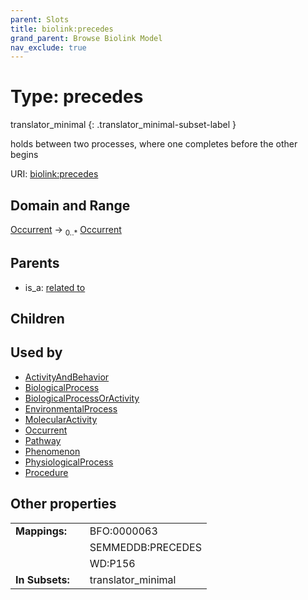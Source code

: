 ```yaml
---
parent: Slots
title: biolink:precedes
grand_parent: Browse Biolink Model
nav_exclude: true
---
```


# Type: precedes

translator_minimal
{: .translator_minimal-subset-label }


holds between two processes, where one completes before the other begins

URI: [biolink:precedes](https://w3id.org/biolink/vocab/precedes)

## Domain and Range

[Occurrent](Occurrent.md) ->  <sub>0..*</sub> [Occurrent](Occurrent.md)

## Parents

 *  is_a: [related to](related_to.md)

## Children


## Used by

 * [ActivityAndBehavior](ActivityAndBehavior.md)
 * [BiologicalProcess](BiologicalProcess.md)
 * [BiologicalProcessOrActivity](BiologicalProcessOrActivity.md)
 * [EnvironmentalProcess](EnvironmentalProcess.md)
 * [MolecularActivity](MolecularActivity.md)
 * [Occurrent](Occurrent.md)
 * [Pathway](Pathway.md)
 * [Phenomenon](Phenomenon.md)
 * [PhysiologicalProcess](PhysiologicalProcess.md)
 * [Procedure](Procedure.md)

## Other properties

|  |  |  |
| --- | --- | --- |
| **Mappings:** | | BFO:0000063 |
|  | | SEMMEDDB:PRECEDES |
|  | | WD:P156 |
| **In Subsets:** | | translator_minimal |


